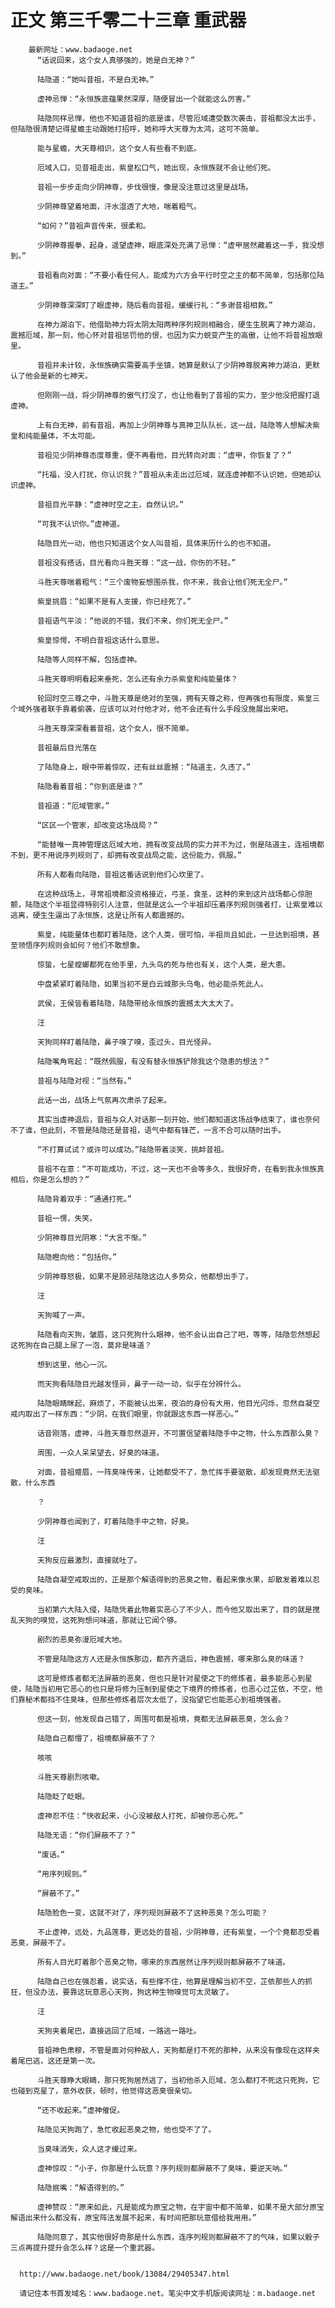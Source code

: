 # 正文 第三千零二十三章 重武器
        最新网址：www.badaoge.net
          “话说回来，这个女人真够强的，她是白无神？”
      
          陆隐道：“她叫昔祖，不是白无神。”
      
          虚神忌惮：“永恒族底蕴果然深厚，随便冒出一个就能这么厉害。”
      
          陆隐同样忌惮，他也不知道昔祖的底是谁，尽管厄域遭受数次袭击，昔祖都没太出手，但陆隐很清楚记得星蟾主动跟她打招呼，她称呼大天尊为太鸿，这可不简单。
      
          能与星蟾，大天尊相识，这个女人有些看不到底。
      
          厄域入口，见昔祖走出，紫皇松口气，她出现，永恒族就不会让他们死。
      
          昔祖一步步走向少阴神尊，步伐很慢，像是没注意过这里是战场。
      
          少阴神尊望着地面，汗水湿透了大地，喘着粗气。
      
          “如何？”昔祖声音传来，很柔和。
      
          少阴神尊握拳，起身，遥望虚神，眼底深处充满了忌惮：“虚甲居然藏着这一手，我没想到。”
      
          昔祖看向对面：“不要小看任何人，能成为六方会平行时空之主的都不简单，包括那位陆道主。”
      
          少阴神尊深深盯了眼虚神，随后看向昔祖，缓缓行礼：“多谢昔祖相救。”
      
          在神力湖泊下，他借助神力将太阴太阳两种序列规则相融合，硬生生脱离了神力湖泊，震撼厄域，那一刻，他心怀对昔祖惩罚他的恨，也因为实力蜕变产生的高傲，让他不将昔祖放眼里。
      
          昔祖并未计较，永恒族确实需要高手坐镇，她算是默认了少阴神尊脱离神力湖泊，更默认了他会是新的七神天。
      
          但刚刚一战，将少阴神尊的傲气打没了，也让他看到了昔祖的实力，至少他没把握打退虚神。
      
          上有白无神，前有昔祖，再加上少阴神尊与真神卫队队长，这一战，陆隐等人想解决紫皇和纯能量体，不太可能。
      
          昔祖见少阴神尊态度尊重，便不再看他，目光转向对面：“虚甲，你恢复了？”
      
          “托福，没人打扰，你认识我？”昔祖从未走出过厄域，就连虚神都不认识她，但她却认识虚神。
      
          昔祖目光平静：“虚神时空之主，自然认识。”
      
          “可我不认识你。”虚神道。
      
          陆隐目光一动，他也只知道这个女人叫昔祖，具体来历什么的也不知道。
      
          昔祖没有搭话，目光看向斗胜天尊：“这一战，你伤的不轻。”
      
          斗胜天尊喘着粗气：“三个废物妄想围杀我，你不来，我会让他们死无全尸。”
      
          紫皇挑眉：“如果不是有人支援，你已经死了。”
      
          昔祖语气平淡：“他说的不错，我们不来，你们死无全尸。”
      
          紫皇惊愕，不明白昔祖这话什么意思。
      
          陆隐等人同样不解，包括虚神。
      
          斗胜天尊明明看起来垂死，怎么还有余力杀紫皇和纯能量体？
      
          轮回时空三尊之中，斗胜天尊是绝对的至强，拥有天尊之称，但再强也有限度，紫皇三个域外强者联手靠着偷袭，应该可以对付他才对，他不会还有什么手段没施展出来吧。
      
          斗胜天尊深深看着昔祖，这个女人，很不简单。
      
          昔祖最后目光落在
      
          了陆隐身上，眼中带着惊叹，还有丝丝震撼：“陆道主，久违了。”
      
          陆隐看着昔祖：“你到底是谁？”
      
          昔祖道：“厄域管家。”
      
          “区区一个管家，却改变这场战局？”
      
          “能替唯一真神管理这厄域大地，拥有改变战局的实力并不为过，倒是陆道主，连祖境都不到，更不用说序列规则了，却拥有改变战局之能，这份能力，佩服。”
      
          所有人都看向陆隐，昔祖这番话说到他们心坎里了。
      
          在这种战场上，寻常祖境都没资格接近，弓圣，食圣，这种的来到这片战场都心惊胆颤，陆隐这个半祖显得特别引人注意，但就是这么一个半祖却压着序列规则强者打，让紫皇难以逃离，硬生生逼出了永恒族，这是让所有人都震撼的。
      
          紫皇，纯能量体也都盯着陆隐，这个人类，很可怕，半祖尚且如此，一旦达到祖境，甚至领悟序列规则会如何？他们不敢想象。
      
          惊蛰，七星螳螂都死在他手里，九头鸟的死与他也有关，这个人类，是大患。
      
          中盘紧紧盯着陆隐，如果当初不是白云城那头乌龟，他必能杀死此人。
      
          武侯，王侯皆看着陆隐，陆隐带给永恒族的震撼太大太大了。
      
          汪
      
          天狗同样盯着陆隐，鼻子嗅了嗅，歪过头，目光怪异。
      
          陆隐嘴角弯起：“既然佩服，有没有替永恒族铲除我这个隐患的想法？”
      
          昔祖与陆隐对视：“当然有。”
      
          此话一出，战场上气氛再次肃杀了起来。
      
          其实当虚神退后，昔祖与众人对话那一刻开始，他们都知道这场战争结束了，谁也奈何不了谁，但此刻，不管是陆隐还是昔祖，语气中都有锋芒，一言不合可以随时出手。
      
          “不打算试试？或许可以成功。”陆隐带着淡笑，挑衅昔祖。
      
          昔祖不在意：“不可能成功，不过，这一天也不会等多久，我很好奇，在看到我永恒族真相后，你是怎么想的？”
      
          陆隐背着双手：“通通打死。”
      
          昔祖一愣，失笑。
      
          少阴神尊目光阴寒：“大言不惭。”
      
          陆隐瞪向他：“包括你。”
      
          少阴神尊怒极，如果不是顾忌陆隐这边人多势众，他都想出手了。
      
          汪
      
          天狗喊了一声。
      
          陆隐看向天狗，皱眉，这只死狗什么眼神，他不会认出自己了吧，等等，陆隐忽然想起这死狗在自己腿上尿了一泡，莫非是味道？
      
          想到这里，他心一沉。
      
          而天狗看陆隐目光越发怪异，鼻子一动一动，似乎在分辨什么。
      
          陆隐眼睛眯起，麻烦了，不能被认出来，夜泊的身份有大用，他目光闪烁，忽然自凝空戒内取出了一样东西：“少阴，在我们眼里，你就跟这东西一样恶心。”
      
          话音刚落，虚神，斗胜天尊忽然退开，不可置信望着陆隐手中之物，什么东西那么臭？
      
          周围，一众人呆呆望去，好臭的味道。
      
          对面，昔祖蹙眉，一阵臭味传来，让她都受不了，急忙挥手要驱散，却发现竟然无法驱散，什么东西
      
          ？
      
          少阴神尊也闻到了，盯着陆隐手中之物，好臭。
      
          汪
      
          天狗反应最激烈，直接就吐了。
      
          陆隐自凝空戒取出的，正是那个解语得到的恶臭之物，看起来像水果，却散发着难以忍受的臭味。
      
          当初第六大陆入侵，陆隐凭着此物着实恶心了不少人，而今他又取出来了，目的就是搅乱天狗的嗅觉，这死狗想问味道，那就让它闻个够。
      
          剧烈的恶臭弥漫厄域大地。
      
          不管是陆隐这方人还是永恒族那边，都齐齐退后，神色震撼，哪来那么臭的味道？
      
          这可是修炼者都无法屏蔽的恶臭，但也只是针对星使之下的修炼者，最多能恶心到星使，陆隐当初用它恶心的也只是将修为压制到星使之下境界的修炼者，也恶心过芷依，不空，他们靠秘术都挡不住臭味，但那些修炼者层次太低了，没指望它也能恶心到祖境强者。
      
          但这一刻，他发现自己错了，周围可都是祖境，竟都无法屏蔽恶臭，怎么会？
      
          陆隐自己都懵了，祖境都屏蔽不了？
      
          咳咳
      
          斗胜天尊剧烈咳嗽。
      
          陆隐眨了眨眼。
      
          虚神忍不住：“快收起来，小心没被敌人打死，却被你恶心死。”
      
          陆隐无语：“你们屏蔽不了？”
      
          “废话。”
      
          “用序列规则。”
      
          “屏蔽不了。”
      
          陆隐脸色一变，这就不对了，序列规则屏蔽不了这种恶臭？怎么可能？
      
          不止虚神，远处，九品莲尊，更远处的昔祖，少阴神尊，还有紫皇，一个个竟都忍受着恶臭，屏蔽不了。
      
          所有人目光盯着那个恶臭之物，哪来的东西居然让序列规则都屏蔽不了味道。
      
          陆隐自己也在强忍着，说实话，有些撑不住，他算是理解当初不空，芷依那些人的抓狂，但没办法，要靠这玩意恶心天狗，狗这种生物嗅觉可太灵敏了。
      
          汪
      
          天狗夹着尾巴，直接逃回了厄域，一路逃一路吐。
      
          昔祖神色肃穆，不管是面对何种敌人，天狗都是打不死的那种，从来没有像现在这样夹着尾巴逃，这还是第一次。
      
          斗胜天尊睁大眼睛，那只死狗居然逃了，当初他杀入厄域，怎么都打不死这只死狗，它也碰到克星了，意外收获，顿时，他觉得这恶臭很亲切。
      
          “还不收起来。”虚神催促。
      
          陆隐见天狗跑了，急忙收起恶臭之物，他也受不了了。
      
          当臭味消失，众人这才缓过来。
      
          虚神惊叹：“小子，你那是什么玩意？序列规则都屏蔽不了臭味，要逆天呐。”
      
          陆隐抿嘴：“解语得到的。”
      
          虚神赞叹：“原来如此，凡是能成为原宝之物，在宇宙中都不简单，如果不是大部分原宝解语出来什么都没有，原宝阵法发展不起来，有时间把那玩意借给我用用。”
      
          陆隐同意了，其实他很好奇那是什么东西，连序列规则都屏蔽不了的气味，如果以骰子三点再提升提升会怎么样？这是一个重武器。
      
      
      http://www.badaoge.net/book/13084/29405347.html
      
      请记住本书首发域名：www.badaoge.net。笔尖中文手机版阅读网址：m.badaoge.net